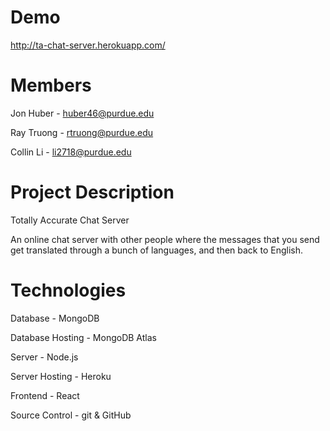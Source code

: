 # Demo
http://ta-chat-server.herokuapp.com/

# Members
Jon Huber - huber46@purdue.edu

Ray Truong - rtruong@purdue.edu

Collin Li - li2718@purdue.edu

# Project Description
Totally Accurate Chat Server

An online chat server with other people where the messages that you send get translated through a bunch of languages, and then back to English.

# Technologies
Database - MongoDB

Database Hosting - MongoDB Atlas

Server - Node.js

Server Hosting - Heroku

Frontend - React

Source Control - git & GitHub
